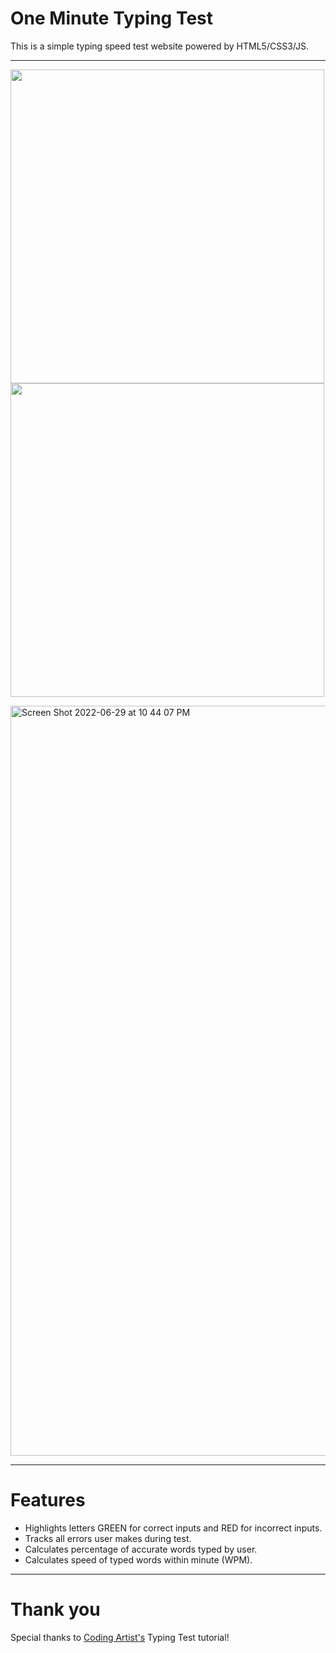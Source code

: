 # One Minute Typing Test
This is a simple typing speed test website powered by HTML5/CSS3/JS.
<hr>
<p float="left">
  <img src="https://user-images.githubusercontent.com/79345715/176596833-ae538164-7974-4317-bdd5-477770e816ad.png" width="502" />
  <img src="https://user-images.githubusercontent.com/79345715/176596841-d4e889ef-6057-4734-bde5-804c7bd3e12b.png" width="502" /> 
</p>
<img width="1200" alt="Screen Shot 2022-06-29 at 10 44 07 PM" src="https://user-images.githubusercontent.com/79345715/176596933-e381b915-716c-47ec-a688-8b4080de470f.png">
<hr>

# Features
<ul>
  <li> Highlights letters GREEN for correct inputs and RED for incorrect inputs. </li>
  <li> Tracks all errors user makes during test. </li>
  <li> Calculates percentage of accurate words typed by user. </li>
  <li> Calculates speed of typed words within minute (WPM). </li>
 </ul>
 <hr>
 
# Thank you
  Special thanks to <a href="https://codingartistweb.com/"> Coding Artist's</a> Typing Test tutorial!
